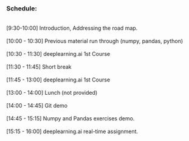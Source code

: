 ### Schedule:
<br>[9:30-10:00] Introduction, Addressing the road map.</br>
<br>[10:00 - 10:30] Previous material run through (numpy, pandas, python)</br>
<br>[10:30 - 11:30] deeplearning.ai 1st Course</br>
<br>[11:30 - 11:45] Short break</br>
<br>[11:45 - 13:00] deeplearning.ai 1st Course</br>
<br>[13:00 - 14:00] Lunch (not provided)</br>
<br>[14:00 - 14:45] Git demo</br>
<br>[14:45 - 15:15] Numpy and Pandas exercises demo.</br>
<br>[15:15 - 16:00] deeplearning.ai real-time assignment.</br>
